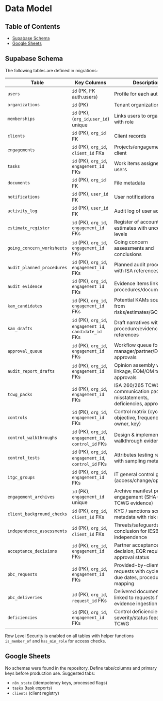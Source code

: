 # Data Model

## Table of Contents
- [Supabase Schema](#supabase-schema)
- [Google Sheets](#google-sheets)

## Supabase Schema
The following tables are defined in migrations:

| Table | Key Columns | Description |
|---|---|---|
| `users` | `id` (PK, FK auth.users) | Profile for each auth user |
| `organizations` | `id` (PK) | Tenant organizations |
| `memberships` | `id` (PK), (`org_id`,`user_id`) unique | Links users to organizations with role |
| `clients` | `id` (PK), `org_id` FK | Client records |
| `engagements` | `id` (PK), `org_id`, `client_id` FKs | Projects/engagements per client |
| `tasks` | `id` (PK), `org_id`, `engagement_id` FKs | Work items assigned to users |
| `documents` | `id` (PK), `org_id` FK | File metadata |
| `notifications` | `id` (PK), `user_id` FK | User notifications |
| `activity_log` | `id` (PK), `user_id` FK | Audit log of user actions |
| `estimate_register` | `id` (PK), `org_id`, `engagement_id` FKs | Register of accounting estimates with uncertainty levels |
| `going_concern_worksheets` | `id` (PK), `org_id`, `engagement_id` FKs | Going concern assessments and conclusions |
| `audit_planned_procedures` | `id` (PK), `org_id`, `engagement_id` FKs | Planned audit procedures with ISA references |
| `audit_evidence` | `id` (PK), `org_id`, `engagement_id` FKs | Evidence items linked to procedures/documents |
| `kam_candidates` | `id` (PK), `org_id`, `engagement_id` FKs | Potential KAMs sourced from risks/estimates/GC/other |
| `kam_drafts` | `id` (PK), `org_id`, `engagement_id`, `candidate_id` FKs | Draft narratives with procedure/evidence references |
| `approval_queue` | `id` (PK), `org_id`, `engagement_id` FKs | Workflow queue for manager/partner/EQR approvals |
| `audit_report_drafts` | `id` (PK), `org_id`, `engagement_id` FKs | Opinion assembly with KAM linkage, EOM/OM toggles, approvals |
| `tcwg_packs` | `id` (PK), `org_id`, `engagement_id` FKs | ISA 260/265 TCWG communication pack with misstatements, deficiencies, approvals |
| `controls` | `id` (PK), `org_id`, `engagement_id` FKs | Control matrix (cycle, objective, frequency, owner, key) |
| `control_walkthroughs` | `id` (PK), `org_id`, `engagement_id`, `control_id` FKs | Design & implementation walkthrough evidence |
| `control_tests` | `id` (PK), `org_id`, `engagement_id`, `control_id` FKs | Attributes testing results with sampling metadata |
| `itgc_groups` | `id` (PK), `org_id`, `engagement_id` FKs | IT general control groupings (access/change/operations) |
| `engagement_archives` | `id` (PK), `engagement_id` unique | Archive manifest per engagement (SHA-256, TCWG evidence) |
| `client_background_checks` | `id` (PK), `org_id`, `client_id` FKs | KYC / sanctions screening metadata with risk rating |
| `independence_assessments` | `id` (PK), `org_id`, `client_id` FKs | Threats/safeguards conclusion for IESBA independence |
| `acceptance_decisions` | `id` (PK), `org_id`, `engagement_id` FKs | Partner acceptance decision, EQR requirement, approval status |
| `pbc_requests` | `id` (PK), `org_id`, `engagement_id` FKs | Provided-by-client requests with cycle, status, due dates, procedure mapping |
| `pbc_deliveries` | `id` (PK), `org_id`, `request_id` FKs | Delivered documents/notes linked to requests for evidence ingestion |
| `deficiencies` | `id` (PK), `org_id`, `engagement_id` FKs | Control deficiencies with severity/status feeding TCWG |

Row Level Security is enabled on all tables with helper functions `is_member_of` and `has_min_role` for access checks.

## Google Sheets
No schemas were found in the repository. Define tabs/columns and primary keys before production use. Suggested tabs:
- `n8n_state` (idempotency keys, processed flags)
- `tasks` (task exports)
- `clients` (client registry)
